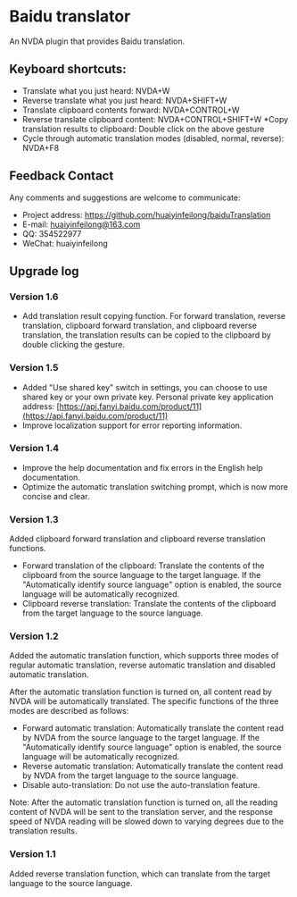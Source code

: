 # Baidu translator

An NVDA plugin that provides Baidu translation.

## Keyboard shortcuts:

* Translate what you just heard: NVDA+W
* Reverse translate what you just heard: NVDA+SHIFT+W
* Translate clipboard contents forward: NVDA+CONTROL+W
* Reverse translate clipboard content: NVDA+CONTROL+SHIFT+W
*Copy translation results to clipboard: Double click on the above gesture
* Cycle through automatic translation modes (disabled, normal, reverse): NVDA+F8

## Feedback Contact

Any comments and suggestions are welcome to communicate:

* Project address: https://github.com/huaiyinfeilong/baiduTranslation
* E-mail: huaiyinfeilong@163.com
* QQ: 354522977
* WeChat: huaiyinfeilong

## Upgrade log

### Version 1.6

* Add translation result copying function. For forward translation, reverse translation, clipboard forward translation, and clipboard reverse translation, the translation results can be copied to the clipboard by double clicking the gesture.

### Version 1.5

* Added "Use shared key" switch in settings, you can choose to use shared key or your own private key. Personal private key application address:
[https://api.fanyi.baidu.com/product/11](https://api.fanyi.baidu.com/product/11)
* Improve localization support for error reporting information.

### Version 1.4

* Improve the help documentation and fix errors in the English help documentation.
* Optimize the automatic translation switching prompt, which is now more concise and clear.

### Version 1.3

Added clipboard forward translation and clipboard reverse translation functions.

* Forward translation of the clipboard: Translate the contents of the clipboard from the source language to the target language. If the "Automatically identify source language" option is enabled, the source language will be automatically recognized.
* Clipboard reverse translation: Translate the contents of the clipboard from the target language to the source language.

### Version 1.2

Added the automatic translation function, which supports three modes of regular automatic translation, reverse automatic translation and disabled automatic translation.

After the automatic translation function is turned on, all content read by NVDA will be automatically translated. The specific functions of the three modes are described as follows:

* Forward automatic translation: Automatically translate the content read by NVDA from the source language to the target language. If the "Automatically identify source language" option is enabled, the source language will be automatically recognized.
* Reverse automatic translation: Automatically translate the content read by NVDA from the target language to the source language.
* Disable auto-translation: Do not use the auto-translation feature.

Note: After the automatic translation function is turned on, all the reading content of NVDA will be sent to the translation server, and the response speed of NVDA reading will be slowed down to varying degrees due to the translation results.

### Version 1.1

Added reverse translation function, which can translate from the target language to the source language.
